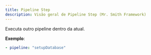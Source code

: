 ```yaml
---
title: Pipeline Step
description: Visão geral de Pipeline Step (Mr. Smith Framework)
---
```


Executa outro pipeline dentro da atual.

**Exemplo**:
```yaml
- pipeline: "setupDatabase"
```